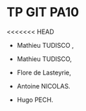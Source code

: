 # TP GIT PA10

<<<<<<< HEAD


- Mathieu TUDISCO ,





















- Mathieu TUDISCO,
- Flore de Lasteyrie,
- Antoine NICOLAS.


- Hugo PECH.
